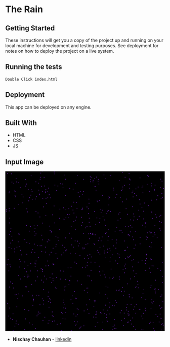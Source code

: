 # The Rain

## Getting Started

These instructions will get you a copy of the project up and running on your local machine for development and testing purposes. See deployment for notes on how to deploy the project on a live system.

## Running the tests

```
Double Click index.html
```


## Deployment

This app can be deployed on any engine. 

## Built With

* HTML
* CSS
* JS

## Input Image
![img1](https://github.com/NischayChauhan/TheRain/blob/master/canvas.png)

* **Nischay Chauhan** - [linkedin](https://www.linkedin.com/in/nischaychauhan/)
